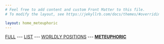 ```yaml
---
# Feel free to add content and custom Front Matter to this file.
# To modify the layout, see https://jekyllrb.com/docs/themes/#overriding-theme-defaults

layout: home_meteuphoric
---
```

[FULL](/full.markdown) --- [LIST](/index) --- [WORLDLY POSITIONS](/worldlypositions.markdown) --- [**METEUPHORIC**](meteuphoric.markdown)
